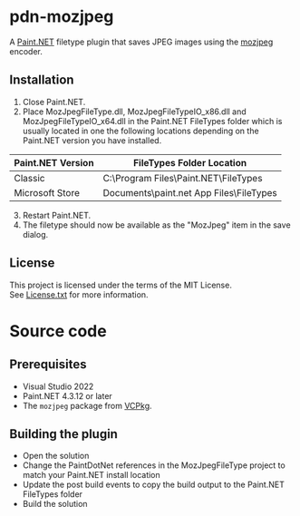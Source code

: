 # pdn-mozjpeg

A [Paint.NET](http://www.getpaint.net) filetype plugin that saves JPEG images using the [mozjpeg](https://github.com/mozilla/mozjpeg) encoder.

## Installation

1. Close Paint.NET.
2. Place MozJpegFileType.dll, MozJpegFileTypeIO_x86.dll and MozJpegFileTypeIO_x64.dll in the Paint.NET FileTypes folder which is usually located in one the following locations depending on the Paint.NET version you have installed.

  Paint.NET Version |  FileTypes Folder Location
  --------|----------
  Classic | C:\Program Files\Paint.NET\FileTypes    
  Microsoft Store | Documents\paint.net App Files\FileTypes

3. Restart Paint.NET.
4. The filetype should now be available as the "MozJpeg" item in the save dialog.

## License

This project is licensed under the terms of the MIT License.   
See [License.txt](License.txt) for more information.

# Source code

## Prerequisites

* Visual Studio 2022
* Paint.NET 4.3.12 or later
* The `mozjpeg` package from [VCPkg](https://github.com/microsoft/vcpkg).

## Building the plugin

* Open the solution
* Change the PaintDotNet references in the MozJpegFileType project to match your Paint.NET install location
* Update the post build events to copy the build output to the Paint.NET FileTypes folder
* Build the solution